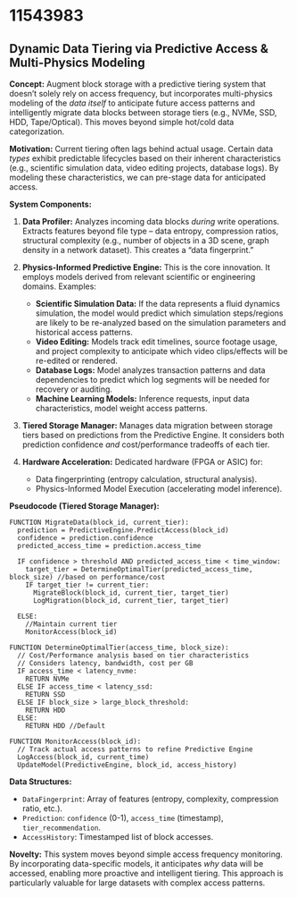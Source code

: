 # 11543983

## Dynamic Data Tiering via Predictive Access & Multi-Physics Modeling

**Concept:** Augment block storage with a predictive tiering system that doesn’t solely rely on access frequency, but incorporates multi-physics modeling of the *data itself* to anticipate future access patterns and intelligently migrate data blocks between storage tiers (e.g., NVMe, SSD, HDD, Tape/Optical).  This moves beyond simple hot/cold data categorization.

**Motivation:**  Current tiering often lags behind actual usage.  Certain data *types* exhibit predictable lifecycles based on their inherent characteristics (e.g., scientific simulation data, video editing projects, database logs).  By modeling these characteristics, we can pre-stage data for anticipated access.

**System Components:**

1.  **Data Profiler:**  Analyzes incoming data blocks *during* write operations. Extracts features beyond file type – data entropy, compression ratios, structural complexity (e.g., number of objects in a 3D scene, graph density in a network dataset).  This creates a “data fingerprint.”

2.  **Physics-Informed Predictive Engine:** This is the core innovation.  It employs models derived from relevant scientific or engineering domains. Examples:
    *   **Scientific Simulation Data:**  If the data represents a fluid dynamics simulation, the model would predict which simulation steps/regions are likely to be re-analyzed based on the simulation parameters and historical access patterns.
    *   **Video Editing:**  Models track edit timelines, source footage usage, and project complexity to anticipate which video clips/effects will be re-edited or rendered.
    *   **Database Logs:**  Model analyzes transaction patterns and data dependencies to predict which log segments will be needed for recovery or auditing.
    *   **Machine Learning Models:**  Inference requests, input data characteristics, model weight access patterns.

3.  **Tiered Storage Manager:**  Manages data migration between storage tiers based on predictions from the Predictive Engine. It considers both prediction confidence *and* cost/performance tradeoffs of each tier.

4.  **Hardware Acceleration:**  Dedicated hardware (FPGA or ASIC) for:
    *   Data fingerprinting (entropy calculation, structural analysis).
    *   Physics-Informed Model Execution (accelerating model inference).

**Pseudocode (Tiered Storage Manager):**

```
FUNCTION MigrateData(block_id, current_tier):
  prediction = PredictiveEngine.PredictAccess(block_id)
  confidence = prediction.confidence
  predicted_access_time = prediction.access_time

  IF confidence > threshold AND predicted_access_time < time_window:
    target_tier = DetermineOptimalTier(predicted_access_time, block_size) //based on performance/cost
    IF target_tier != current_tier:
      MigrateBlock(block_id, current_tier, target_tier)
      LogMigration(block_id, current_tier, target_tier)

  ELSE:
    //Maintain current tier
    MonitorAccess(block_id)

FUNCTION DetermineOptimalTier(access_time, block_size):
  // Cost/Performance analysis based on tier characteristics
  // Considers latency, bandwidth, cost per GB
  IF access_time < latency_nvme:
    RETURN NVMe
  ELSE IF access_time < latency_ssd:
    RETURN SSD
  ELSE IF block_size > large_block_threshold:
    RETURN HDD
  ELSE:
    RETURN HDD //Default

FUNCTION MonitorAccess(block_id):
  // Track actual access patterns to refine Predictive Engine
  LogAccess(block_id, current_time)
  UpdateModel(PredictiveEngine, block_id, access_history)
```

**Data Structures:**

*   `DataFingerprint`:  Array of features (entropy, complexity, compression ratio, etc.).
*   `Prediction`:  `confidence` (0-1), `access_time` (timestamp), `tier_recommendation`.
*   `AccessHistory`:  Timestamped list of block accesses.

**Novelty:**  This system moves beyond simple access frequency monitoring. By incorporating data-specific models, it anticipates *why* data will be accessed, enabling more proactive and intelligent tiering. This approach is particularly valuable for large datasets with complex access patterns.